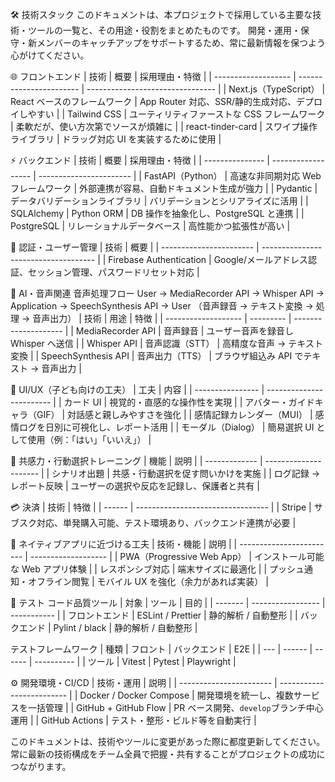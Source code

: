 🛠️ 技術スタック
このドキュメントは、本プロジェクトで採用している主要な技術・ツールの一覧と、その用途・役割をまとめたものです。
開発・運用・保守・新メンバーのキャッチアップをサポートするため、常に最新情報を保つよう心がけてください。

🌐 フロントエンド
| 技術 | 概要 | 採用理由・特徴 |
| ------------------- | ----------------------- | -------------------------------- |
| Next.js（TypeScript） | React ベースのフレームワーク | App Router 対応、SSR/静的生成対応、デプロイしやすい |
| Tailwind CSS | ユーティリティファーストな CSS フレームワーク | 柔軟だが、使い方次第でソースが煩雑に |
| react-tinder-card | スワイプ操作ライブラリ | ドラッグ対応 UI を実装するために使用 |

⚡ バックエンド
| 技術 | 概要 | 採用理由・特徴 |
| --------------- | ------------------ | ----------------------- |
| FastAPI（Python） | 高速な非同期対応 Web フレームワーク | 外部連携が容易、自動ドキュメント生成が強力 |
| Pydantic | データバリデーションライブラリ | バリデーションとシリアライズに活用 |
| SQLAlchemy | Python ORM | DB 操作を抽象化し、PostgreSQL と連携 |
| PostgreSQL | リレーショナルデータベース | 高性能かつ拡張性が高い |

🔐 認証・ユーザー管理
| 技術 | 概要 |
| ----------------------- | ------------------------------------ |
| Firebase Authentication | Google/メールアドレス認証、セッション管理、パスワードリセット対応 |

🧠 AI・音声関連
音声処理フロー
User → MediaRecorder API → Whisper API → Application → SpeechSynthesis API → User
（音声録音 → テキスト変換 → 処理 → 音声出力）
| 技術 | 用途 | 特徴 |
| ------------------- | --------- | -------------------- |
| MediaRecorder API | 音声録音 | ユーザー音声を録音し Whisper へ送信 |
| Whisper API | 音声認識（STT） | 高精度な音声 → テキスト変換 |
| SpeechSynthesis API | 音声出力（TTS） | ブラウザ組込み API でテキスト → 音声出力 |

🎨 UI/UX（子ども向けの工夫）
| 工夫 | 内容 |
| ---------------- | ------------------------ |
| カード UI | 視覚的・直感的な操作性を実現 |
| アバター・ガイドキャラ（GIF） | 対話感と親しみやすさを強化 |
| 感情記録カレンダー（MUI） | 感情ログを日別に可視化し、レポート活用 |
| モーダル（Dialog） | 簡易選択 UI として使用（例：「はい」「いいえ」） |

🧠 共感力・行動選択トレーニング
| 機能 | 説明 |
| ------------- | --------------------- |
| シナリオ出題 | 共感・行動選択を促す問いかけを実施 |
| ログ記録 → レポート反映 | ユーザーの選択や反応を記録し、保護者と共有 |

💳 決済
| 技術 | 特徴 |
| ------ | --------------------------------- |
| Stripe | サブスク対応、単発購入可能、テスト環境あり、バックエンド連携が必要 |

📱 ネイティブアプリに近づける工夫
| 技術・機能 | 説明 |
| ------------------------ | ------------------- |
| PWA（Progressive Web App） | インストール可能な Web アプリ体験 |
| レスポンシブ対応 | 端末サイズに最適化 |
| プッシュ通知・オフライン閲覧 | モバイル UX を強化（余力があれば実装） |

🧪 テスト
コード品質ツール
| 対象 | ツール | 目的 |
| ------- | ----------------- | ----------- |
| フロントエンド | ESLint / Prettier | 静的解析 / 自動整形 |
| バックエンド | Pylint / black | 静的解析 / 自動整形 |

テストフレームワーク
| 種類 | フロント | バックエンド | E2E |
| --- | ------ | ------ | ---------- |
| ツール | Vitest | Pytest | Playwright |

⚙️ 開発環境・CI/CD
| 技術・運用 | 説明 |
| ----------------------- | ------------------------- |
| Docker / Docker Compose | 開発環境を統一し、複数サービスを一括管理 |
| GitHub + GitHub Flow | PR ベース開発、`develop`ブランチ中心運用 |
| GitHub Actions | テスト・整形・ビルド等を自動実行 |

このドキュメントは、技術やツールに変更があった際に都度更新してください。  
常に最新の技術構成をチーム全員で把握・共有することがプロジェクトの成功につながります。
